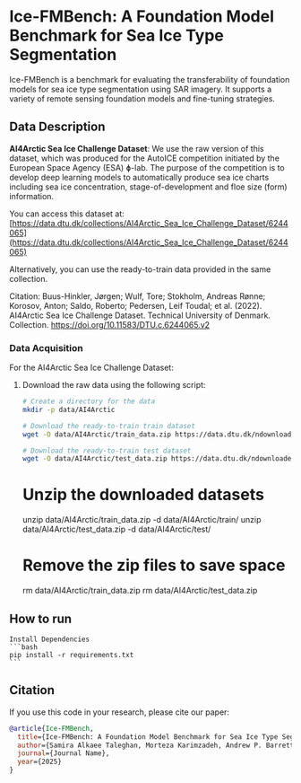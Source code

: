 # Ice-FMBench: A Foundation Model Benchmark for Sea Ice Type Segmentation
Ice-FMBench is a benchmark for evaluating the transferability of foundation models for sea ice type segmentation using SAR imagery. It supports a variety of remote sensing foundation models and fine-tuning strategies.
## Data Description

**AI4Arctic Sea Ice Challenge Dataset**: 
   We use the raw version of this dataset, which was produced for the AutoICE competition initiated by the European Space Agency (ESA) ɸ-lab. The purpose of the competition is to develop deep learning models to automatically produce sea ice charts including sea ice concentration, stage-of-development and floe size (form) information.

   You can access this dataset at:
   [https://data.dtu.dk/collections/AI4Arctic_Sea_Ice_Challenge_Dataset/6244065](https://data.dtu.dk/collections/AI4Arctic_Sea_Ice_Challenge_Dataset/6244065)

   Alternatively, you can use the ready-to-train data provided in the same collection.

   Citation:
   Buus-Hinkler, Jørgen; Wulf, Tore; Stokholm, Andreas Rønne; Korosov, Anton; Saldo, Roberto; Pedersen, Leif Toudal; et al. (2022). AI4Arctic Sea Ice Challenge Dataset. Technical University of Denmark. Collection. https://doi.org/10.11583/DTU.c.6244065.v2

### Data Acquisition

For the AI4Arctic Sea Ice Challenge Dataset:

1. Download the raw data using the following script:

   ```bash
   # Create a directory for the data
   mkdir -p data/AI4Arctic
   ```

    ```bash
   # Download the ready-to-train train dataset
   wget -O data/AI4Arctic/train_data.zip https://data.dtu.dk/ndownloader/articles/21316608/versions/3

   # Download the ready-to-train test dataset
   wget -O data/AI4Arctic/test_data.zip https://data.dtu.dk/ndownloader/articles/21762830/versions/2
    ```
    # Unzip the downloaded datasets
    unzip data/AI4Arctic/train_data.zip -d data/AI4Arctic/train/
    unzip data/AI4Arctic/test_data.zip -d data/AI4Arctic/test/

    # Remove the zip files to save space
    rm data/AI4Arctic/train_data.zip
    rm data/AI4Arctic/test_data.zip

## How to run
    Install Dependencies
    ```bash
    pip install -r requirements.txt
    ```



## Citation

If you use this code in your research, please cite our paper:

```bibtex
@article{Ice-FMBench,
  title={Ice-FMBench: A Foundation Model Benchmark for Sea Ice Type Segmentation},
  author={Samira Alkaee Taleghan, Morteza Karimzadeh, Andrew P. Barrett, Walter N. Meier, Farnoush Banaei-Kashani},
  journal={Journal Name},
  year={2025}
}
```
